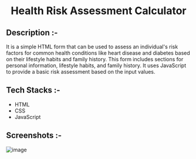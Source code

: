 # <p align="center">Health Risk Assessment Calculator</p>

## Description :-

It is a simple HTML form that can be used to assess an individual's risk factors for common health conditions like heart disease and diabetes based on their lifestyle habits and family history. This form includes sections for personal information, lifestyle habits, and family history. It uses JavaScript to provide a basic risk assessment based on the input values.

## Tech Stacks :-

- HTML
- CSS
- JavaScript

## Screenshots :-
![image](https://github.com/Rakesh9100/CalcDiverse/assets/144280247/a79094da-c42e-4eb5-a208-9a81763ebe7e)


